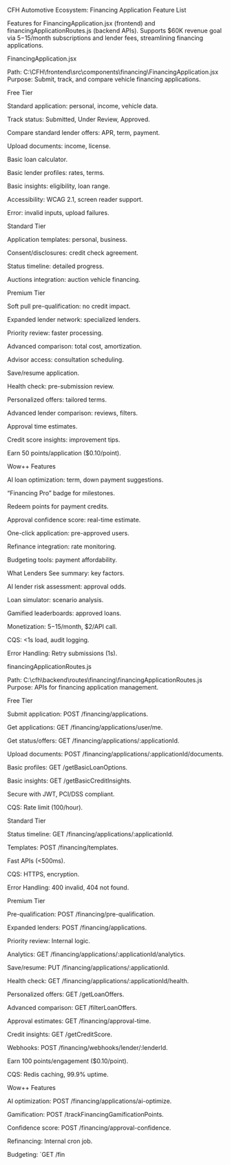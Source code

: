 CFH Automotive Ecosystem: Financing Application Feature List

Features for FinancingApplication.jsx (frontend) and financingApplicationRoutes.js (backend APIs). Supports $60K revenue goal via $5-$15/month subscriptions and lender fees, streamlining financing applications.

FinancingApplication.jsx

Path: C:\CFH\frontend\src\components\financing\FinancingApplication.jsx
Purpose: Submit, track, and compare vehicle financing applications.

Free Tier





Standard application: personal, income, vehicle data.



Track status: Submitted, Under Review, Approved.



Compare standard lender offers: APR, term, payment.



Upload documents: income, license.



Basic loan calculator.



Basic lender profiles: rates, terms.



Basic insights: eligibility, loan range.



Accessibility: WCAG 2.1, screen reader support.



Error: invalid inputs, upload failures.

Standard Tier





Application templates: personal, business.



Consent/disclosures: credit check agreement.



Status timeline: detailed progress.



Auctions integration: auction vehicle financing.

Premium Tier





Soft pull pre-qualification: no credit impact.



Expanded lender network: specialized lenders.



Priority review: faster processing.



Advanced comparison: total cost, amortization.



Advisor access: consultation scheduling.



Save/resume application.



Health check: pre-submission review.



Personalized offers: tailored terms.



Advanced lender comparison: reviews, filters.



Approval time estimates.



Credit score insights: improvement tips.



Earn 50 points/application ($0.10/point).

Wow++ Features





AI loan optimization: term, down payment suggestions.



“Financing Pro” badge for milestones.



Redeem points for payment credits.



Approval confidence score: real-time estimate.



One-click application: pre-approved users.



Refinance integration: rate monitoring.



Budgeting tools: payment affordability.



What Lenders See summary: key factors.



AI lender risk assessment: approval odds.



Loan simulator: scenario analysis.



Gamified leaderboards: approved loans.



Monetization: $5-$15/month, $2/API call.



CQS: <1s load, audit logging.



Error Handling: Retry submissions (1s).

financingApplicationRoutes.js

Path: C:\cfh\backend\routes\financing\financingApplicationRoutes.js
Purpose: APIs for financing application management.

Free Tier





Submit application: POST /financing/applications.



Get applications: GET /financing/applications/user/me.



Get status/offers: GET /financing/applications/:applicationId.



Upload documents: POST /financing/applications/:applicationId/documents.



Basic profiles: GET /getBasicLoanOptions.



Basic insights: GET /getBasicCreditInsights.



Secure with JWT, PCI/DSS compliant.



CQS: Rate limit (100/hour).

Standard Tier





Status timeline: GET /financing/applications/:applicationId.



Templates: POST /financing/templates.



Fast APIs (<500ms).



CQS: HTTPS, encryption.



Error Handling: 400 invalid, 404 not found.

Premium Tier





Pre-qualification: POST /financing/pre-qualification.



Expanded lenders: POST /financing/applications.



Priority review: Internal logic.



Analytics: GET /financing/applications/:applicationId/analytics.



Save/resume: PUT /financing/applications/:applicationId.



Health check: GET /financing/applications/:applicationId/health.



Personalized offers: GET /getLoanOffers.



Advanced comparison: GET /filterLoanOffers.



Approval estimates: GET /financing/approval-time.



Credit insights: GET /getCreditScore.



Webhooks: POST /financing/webhooks/lender/:lenderId.



Earn 100 points/engagement ($0.10/point).



CQS: Redis caching, 99.9% uptime.

Wow++ Features





AI optimization: POST /financing/applications/ai-optimize.



Gamification: POST /trackFinancingGamificationPoints.



Confidence score: POST /financing/approval-confidence.



Refinancing: Internal cron job.



Budgeting: `GET /fin